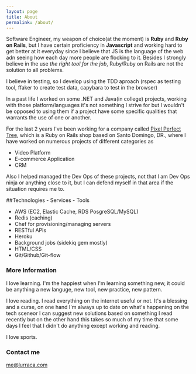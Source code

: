 ```yaml
---
layout: page
title: About
permalink: /about/
---
```


Software Engineer, my weapon of choice(at the moment) is **Ruby** and **Ruby on Rails**, but I have certain proficiency in **Javascript** and working hard to get better at it everyday since I believe that JS is the language of the web adn seeing how each day more people are flocking to it. Besides I strongly believe in the use *the right tool for the job*, Ruby/Ruby on Rails are not the solution to all problems.

I believe in testing, so I develop using the TDD aproach (rspec as testing tool, ffaker to create test data, capybara to test in the browser)

In a past life I worked on some .NET and Java(in college) projects, working with those platform/languages it's not something I strive for but I wouldn't be opposed to using them if a project have some specific qualities that warrants the use of one or another.

For the last 2 years I've been working for a company called [Pixel Perfect Tree](http://www.pixelpt.com/), which is a Ruby on Rails shop based on Santo Domingo, DR., where I have worked on numerous projects of different categories as

- Video Platform
- E-commerce Application
- CRM

Also I helped managed the Dev Ops of these projects, not that I am Dev Ops ninja or anything close to it, but I can defend myself in that area if the situation requires me to.

##Technologies - Services - Tools

- AWS (EC2, Elastic Cache, RDS PosgreSQL/MySQL)
- Redis (caching)
- Chef for provisioning/managing servers
- RESTful APIs
- Heroku
- Background jobs (sidekiq gem mostly)
- HTML/CSS
- Git/Github/Git-flow


### More Information

I love learning. I'm the happiest when I'm learning something new, it could be anything a new languge, new tool, new practice, new pattern. 

I love reading. I read everything on the internet useful or not. It's a blessing and a curse, on one hand I'm always up to date on what's happening on the tech sceneor I can suggest new solutions based on something I read recently but on the other hand this takes so much of my time that some days I feel that I didn't do anything except working and reading.

I love sports.

### Contact me

[me@lurraca.com](mailto:me@lurraca.com)